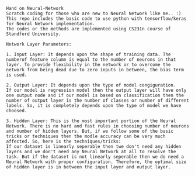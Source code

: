 	Hand on Neural-Network
	Scratch coding for those who are new to Neural Network like me.. :)
	This repo includes the basic code to use python with tensorflow/keras for Neural Network implementation.
	The codes or the methods are implemented using CS231n course of Standford University.
	
	Network Layer Parameters:
	
	1. Input Layer: It depends upon the shape of training data. The numberof feature column is equal to the number of neurons in that layer. To provide flexibility in the network or to overcome the network from being dead due to zero inputs in between, the bias term is used.
	
	2. Output Layer: It depends upon the type of model congiguration.
	If our model is regression model then the output layer will have only one output node and if our model is based on classification then the number of output layer is the number of classes or number of different labels. So, it is completely depends upon the type of model we have choosed.
	
	3. Hidden Layer: This is the most important portion of the Neural Network. There is no hard and fast rules in choosing number of neurons and number of hidden layers. But, if we follow some of the basic tricks or techniques then the modle accuracy can be very much affected. So, here is the techniques/tricks:
	If our dataset is linearly seperable then twe don't need any hidden layers and we don't need any Neural Network at all to resolve the task. But if the dataset is not linearly seperable then we do need a Neural Network with proper configuration. Therefore, the optimal size of hidden layer is in between the input layer and output layer. 

